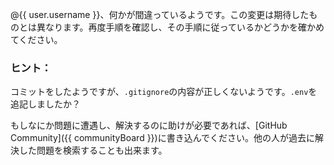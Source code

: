 @{{ user.username }}、何かが間違っているようです。この変更は期待したものとは異なります。再度手順を確認し、その手順に従っているかどうかを確かめてください。

### ヒント：
コミットをしたようですが、`.gitignore`の内容が正しくないようです。`.env`を追記しましたか？

もしなにか問題に遭遇し、解決するのに助けが必要であれば、[GitHub Community]({{ communityBoard }})に書き込んでください。他の人が過去に解決した問題を検索することも出来ます。
